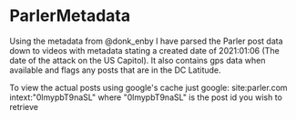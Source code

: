 # ParlerMetadata

Using the metadata from @donk_enby I have parsed the Parler post data down to videos with metadata stating a created date of 2021:01:06 (The date of the attack on the US Capitol). It also contains gps data when available and flags any posts that are in the DC Latitude.

To view the actual posts using google's cache just google: site:parler.com intext:"0lmypbT9naSL"
where "0lmypbT9naSL" is the post id you wish to retrieve
